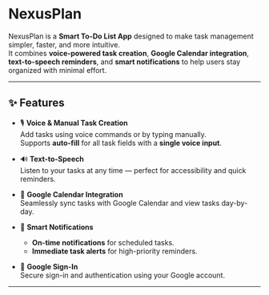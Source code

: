 # NexusPlan

NexusPlan is a **Smart To-Do List App** designed to make task management simpler, faster, and more intuitive.  
It combines **voice-powered task creation**, **Google Calendar integration**, **text-to-speech reminders**, and **smart notifications** to help users stay organized with minimal effort.  

---

## ✨ Features

- 🎙️ **Voice & Manual Task Creation**  
  Add tasks using voice commands or by typing manually.  
  Supports **auto-fill** for all task fields with a **single voice input**.  

- 🔊 **Text-to-Speech**  
  Listen to your tasks at any time — perfect for accessibility and quick reminders.  

- 📅 **Google Calendar Integration**  
  Seamlessly sync tasks with Google Calendar and view tasks day-by-day.  

- 🔔 **Smart Notifications**  
  - **On-time notifications** for scheduled tasks.  
  - **Immediate task alerts** for high-priority reminders.  

- 🔐 **Google Sign-In**  
  Secure sign-in and authentication using your Google account.  

---
